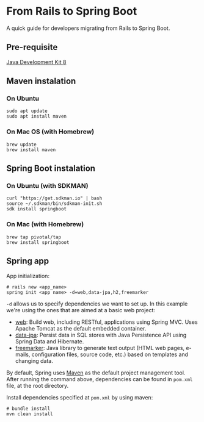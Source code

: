# From Rails to Spring Boot

A quick guide for developers migrating from Rails to Spring Boot.

## Pre-requisite
[Java Development Kit 8](https://www.oracle.com/technetwork/java/javase/downloads/jdk8-downloads-2133151.html)

## Maven instalation

### On Ubuntu
```
sudo apt update
sudo apt install maven
```

### On Mac OS (with Homebrew)
```
brew update
brew install maven
```

## Spring Boot instalation

### On Ubuntu (with SDKMAN)
```
curl "https://get.sdkman.io" | bash
source ~/.sdkman/bin/sdkman-init.sh
sdk install springboot
```

### On Mac (with Homebrew)
```
brew tap pivotal/tap
brew install springboot
```

## Spring app

App initialization:
```
# rails new <app_name>
spring init <app name> -d=web,data-jpa,h2,freemarker
```
`-d` allows us to specify dependencies we want to set up. In this example we're
using the ones that are aimed at a basic web project:
- [web](https://mvnrepository.com/artifact/org.springframework.boot/spring-boot-starter-web):
Build web, including RESTful, applications using Spring MVC. Uses Apache Tomcat as the default embedded container.
- [data-jpa](https://mvnrepository.com/artifact/org.springframework.boot/spring-boot-starter-data-jpa):
Persist data in SQL stores with Java Persistence API using Spring Data and Hibernate.
- [freemarker](https://mvnrepository.com/artifact/org.springframework.boot/spring-boot-starter-freemarker):
Java library to generate text output (HTML web pages, e-mails,
configuration files, source code, etc.) based on templates and changing data.

By default, Spring uses [Maven](https://maven.apache.org/) as the default
project management tool. After running the command above, dependencies can be
found in `pom.xml` file, at the root directory.

Install dependencies specified at `pom.xml` by using maven:

```
# bundle install
mvn clean install
```
